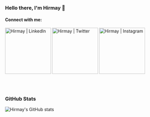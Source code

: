 ### Hello there, I'm Hirmay 👋

#### Connect with me:

[<img align="center" alt="Hirmay | LinkedIn" width="150px" src="https://camo.githubusercontent.com/5e3d78e5310a41c0667e07077cf93596229de398b154b83885dc068874ed5365/68747470733a2f2f696d672e736869656c64732e696f2f62616467652f6c696e6b6564696e2d2532333145373742352e7376673f267374796c653d666f722d7468652d6261646765266c6f676f3d6c696e6b6564696e266c6f676f436f6c6f723d7768697465" />][linkedin]
[<img align="center" alt="Hirmay | Twitter" width="150px" src="https://camo.githubusercontent.com/13039975938e719b60e38191d050a182c1615f0e64a87494792c510ee111917a/68747470733a2f2f696d672e736869656c64732e696f2f62616467652f747769747465722d2532333030616365652e7376673f267374796c653d666f722d7468652d6261646765266c6f676f3d74776974746572266c6f676f436f6c6f723d7768697465" />][twitter]
[<img align="center" alt="Hirmay | Instagram" width="150px" src="https://camo.githubusercontent.com/eff3e7484b1754de8279027247ccec9c3deaeb76b4c4946c5d634a8579c2c1ce/68747470733a2f2f696d672e736869656c64732e696f2f62616467652f696e7374616772616d2d2532333030303030302e7376673f267374796c653d666f722d7468652d6261646765266c6f676f3d696e7374616772616d266c6f676f436f6c6f723d7768697465" />][instagram]

<br />
<br />

### GitHub Stats

![Hirmay's GitHub stats](https://github-readme-stats.vercel.app/api?username=Hirmay&show_icons=true&theme=radical)

<br />
<br />

[instagram]: https://www.instagram.com/hirmay_08/
[linkedin]: https://www.linkedin.com/in/hirmay-sandesara-504874198/
[twitter]: https://twitter.com/hirmaysandesara
